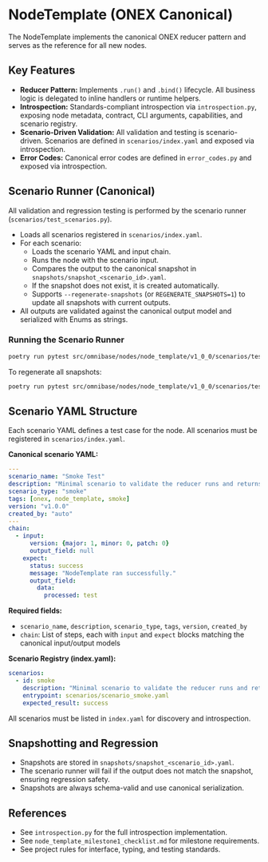 # NodeTemplate (ONEX Canonical)

The NodeTemplate implements the canonical ONEX reducer pattern and serves as the reference for all new nodes.

## Key Features
- **Reducer Pattern:** Implements `.run()` and `.bind()` lifecycle. All business logic is delegated to inline handlers or runtime helpers.
- **Introspection:** Standards-compliant introspection via `introspection.py`, exposing node metadata, contract, CLI arguments, capabilities, and scenario registry.
- **Scenario-Driven Validation:** All validation and testing is scenario-driven. Scenarios are defined in `scenarios/index.yaml` and exposed via introspection.
- **Error Codes:** Canonical error codes are defined in `error_codes.py` and exposed via introspection.

## Scenario Runner (Canonical)

All validation and regression testing is performed by the scenario runner (`scenarios/test_scenarios.py`).

- Loads all scenarios registered in `scenarios/index.yaml`.
- For each scenario:
  - Loads the scenario YAML and input chain.
  - Runs the node with the scenario input.
  - Compares the output to the canonical snapshot in `snapshots/snapshot_<scenario_id>.yaml`.
  - If the snapshot does not exist, it is created automatically.
  - Supports `--regenerate-snapshots` (or `REGENERATE_SNAPSHOTS=1`) to update all snapshots with current outputs.
- All outputs are validated against the canonical output model and serialized with Enums as strings.

### Running the Scenario Runner
```bash
poetry run pytest src/omnibase/nodes/node_template/v1_0_0/scenarios/test_scenarios.py -v
```
To regenerate all snapshots:
```bash
poetry run pytest src/omnibase/nodes/node_template/v1_0_0/scenarios/test_scenarios.py --regenerate-snapshots -v
```

## Scenario YAML Structure

Each scenario YAML defines a test case for the node. All scenarios must be registered in `scenarios/index.yaml`.

**Canonical scenario YAML:**
```yaml
---
scenario_name: "Smoke Test"
description: "Minimal scenario to validate the reducer runs and returns success."
scenario_type: "smoke"
tags: [onex, node_template, smoke]
version: "v1.0.0"
created_by: "auto"
---
chain:
  - input:
      version: {major: 1, minor: 0, patch: 0}
      output_field: null
    expect:
      status: success
      message: "NodeTemplate ran successfully."
      output_field:
        data:
          processed: test
```

**Required fields:**
- `scenario_name`, `description`, `scenario_type`, `tags`, `version`, `created_by`
- `chain`: List of steps, each with `input` and `expect` blocks matching the canonical input/output models

**Scenario Registry (index.yaml):**
```yaml
scenarios:
  - id: smoke
    description: "Minimal scenario to validate the reducer runs and returns success."
    entrypoint: scenarios/scenario_smoke.yaml
    expected_result: success
```

All scenarios must be listed in `index.yaml` for discovery and introspection.

## Snapshotting and Regression
- Snapshots are stored in `snapshots/snapshot_<scenario_id>.yaml`.
- The scenario runner will fail if the output does not match the snapshot, ensuring regression safety.
- Snapshots are always schema-valid and use canonical serialization.

## References
- See `introspection.py` for the full introspection implementation.
- See `node_template_milestone1_checklist.md` for milestone requirements.
- See project rules for interface, typing, and testing standards. 